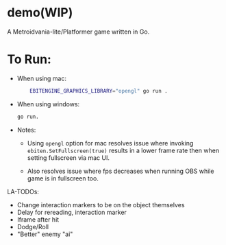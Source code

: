 # demo(WIP)
A Metroidvania-lite/Platformer game written in Go.


# To Run:
- When using mac: 
    ```bash
        EBITENGINE_GRAPHICS_LIBRARY="opengl" go run .
    ```
- When using windows: 
    ```bash
    go run.
    ```
- Notes: 
    - Using `opengl` option for mac resolves issue where invoking `ebiten.SetFullscreen(true)` results in a lower frame rate then when setting fullscreen via mac UI.
    
    - Also resolves issue where fps decreases when running OBS while game is in fullscreen too.



LA-TODOs:
- Change interaction markers to be on the object themselves
- Delay for rereading, interaction marker
- Iframe after hit
- Dodge/Roll
- "Better" enemy "ai"
